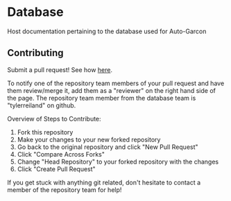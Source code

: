 # Database
Host documentation pertaining to the database used for Auto-Garcon 


## Contributing
Submit a pull request! See how [here](https://zachmsorenson.github.io/tutorials/github). 

To notify one of the repository team members of your pull request and have them review/merge it, add them as a "reviewer" on the right hand side of the page. The repository team member from the database team is "tylerreiland" on github.

Overview of Steps to Contribute:

1) Fork this repository
2) Make your changes to your new forked repository
3) Go back to the original repository and click "New Pull Request"
4) Click "Compare Across Forks"
5) Change "Head Repository" to your forked repository with the changes
6) Click "Create Pull Request"

If you get stuck with anything git related, don't hesitate to contact a member of the repository team for help!
